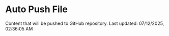 # Auto Push File

Content that will be pushed to GitHub repository.
Last updated: 07/12/2025, 02:36:05 AM